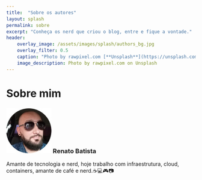 ```yaml
---
title:  "Sobre os autores"
layout: splash
permalink: sobre
excerpt: "Conheça os nerd que criou o blog, entre e fique a vontade."
header:
    overlay_image: /assets/images/splash/authors_bg.jpg
    overlay_filter: 0.5
    caption: "Photo by rawpixel.com [**Unsplash**](https://unsplash.com/photos/EF8Jr-uPS2Y)"
    image_description: Photo by rawpixel.com on Unsplash
---
```

# Sobre mim

### ![Renato Batista](/assets/images/authors/renato_batista_120x120.jpg) Renato Batista
Amante de tecnologia e nerd, hoje trabalho com infraestrutura, cloud, containers, amante de café e nerd.☕💻🎮📷 
